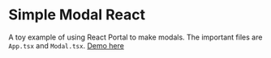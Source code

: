 # Simple Modal React
A toy example of using React Portal to make modals. The important files are ``App.tsx`` and ``Modal.tsx``. 
[Demo here](https://amanikiruga.github.io/simple-modal-react/)

